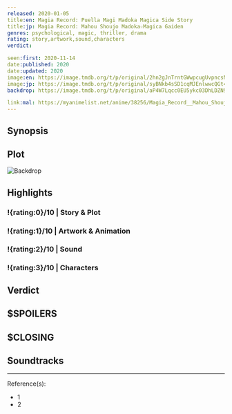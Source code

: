 ```yaml
---
released: 2020-01-05
title:en: Magia Record: Puella Magi Madoka Magica Side Story
title:jp: Magia Record: Mahou Shoujo Madoka☆Magica Gaiden
genres: psychological, magic, thriller, drama
rating: story,artwork,sound,characters
verdict:

seen:first: 2020-11-14
date:published: 2020
date:updated: 2020
image:en: https://image.tmdb.org/t/p/original/2hn2gJnTrntGWwpcugUvpncsNMK.jpg
image:jp: https://image.tmdb.org/t/p/original/syBNkb4sSD1cqMJEnlwwcQGt4Qu.jpg
backdrop: https://image.tmdb.org/t/p/original/aP4W7Lqcc0EU5ykc03DhLDZN9uP.jpg

link:mal: https://myanimelist.net/anime/38256/Magia_Record__Mahou_Shoujo_Madoka%E2%98%86Magica_Gaiden_TV
---
```



## Synopsis

## Plot

![Backdrop]()

## Highlights

### !{rating:0}/10 | Story & Plot

### !{rating:1}/10 | Artwork & Animation

### !{rating:2}/10 | Sound

### !{rating:3}/10 | Characters

## Verdict

## $SPOILERS

## $CLOSING

## Soundtracks

***
Reference(s):

- 1
- 2
